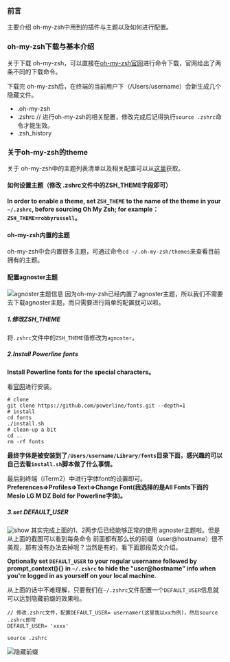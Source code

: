 ### 前言
主要介绍 oh-my-zsh中用到的插件与主题以及如何进行配置。
### oh-my-zsh下载与基本介绍
关于下载 oh-my-zsh，可以直接在[oh-my-zsh官网](https://ohmyz.sh/)进行命令下载，官网给出了两条不同的下载命令。

下载完 oh-my-zsh后，在终端的当前用户下（/Users/username）会新生成几个隐藏文件。
- .oh-my-zsh
- .zshrc   // 进行oh-my-zsh的相关配置，修改完成后记得执行`source .zshrc`命令才能生效。
- .zsh_history
### 关于oh-my-zsh的theme
关于 oh-my-zsh中的主题列表清单以及相关配置可以从[这里](https://github.com/robbyrussell/oh-my-zsh/wiki/Themes)获取。

#### 如何设置主题（修改 .zshrc文件中的ZSH_THEME字段即可）
**In order to enable a theme, set `ZSH_THEME` to the name of the theme in your `~/.zshrc`, before
sourcing Oh My Zsh; for example：`ZSH_THEME=robbyrussell`。**

#### oh-my-zsh内置的主题
oh-my-zsh中会内置很多主题，可通过命令`cd ~/.oh-my-zsh/themes`来查看目前拥有的主题。

#### 配置agnoster主题
![agnoster主题信息](https://i.loli.net/2019/04/22/5cbdab05bf327.jpg)
因为oh-my-zsh已经内置了agnoster主题，所以我们不需要去下载agnoster主题，而只需要进行简单的配置就可以啦。
##### 1.修改ZSH_THEME
将`.zshrc`文件中的`ZSH_THEME`值修改为`agnoster`。
##### 2.Install Powerline fonts
**Install Powerline fonts for the special characters。**

看[官网](https://github.com/powerline/fonts)进行安装。
```
# clone
git clone https://github.com/powerline/fonts.git --depth=1
# install
cd fonts
./install.sh
# clean-up a bit
cd ..
rm -rf fonts
```
**最终字体是被安装到了`/Users/username/Library/fonts`目录下面，感兴趣的可以自己去看`install.sh`脚本做了什么事情。**

最后到终端（iTerm2）中进行字体font的设置即可。
**Preferences=>Profiles=>Text=>Change Font(我选择的是All Fonts下面的Meslo LG M DZ Bold for Powerline字体)。**

##### 3.set DEFAULT_USER
![show](https://i.loli.net/2019/04/22/5cbdd9da54c8a.jpg)
其实完成上面的1、2两步后已经能够正常的使用 agnoster主题啦。但是从上面的截图可以看到每条命令
前面都有那么长的前缀（user@hostname）很不美观，那有没有办法去掉呢？当然是有的，看下面那段英文介绍。

**Optionally set `DEFAULT_USER` to your regular username followed by prompt_context(){} in
`~/.zshrc` to hide the "user@hostname" info when you're logged in as yourself on your local machine.**

从上面的话中不难理解，只要我们在`~/.zshrc`文件配置一个`DEFAULT_USER`信息就可以达到隐藏前缀的效果啦。
```
// 修改.zshrc文件，配置DEFAULT_USER= usernamer(这里我以xx为例)，然后source .zshrc即可
DEFAULT_USER= 'xxxx'

source .zshrc
```
![隐藏前缀](https://i.loli.net/2019/04/22/5cbddc805be49.jpg)
